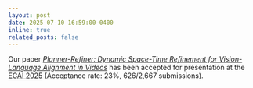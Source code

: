 ```yaml
---
layout: post
date: 2025-07-10 16:59:00-0400
inline: true
related_posts: false
---
```


Our paper  <a href="https://arxiv.org/abs/2508.07330" target="_blank"><em>Planner-Refiner: Dynamic Space-Time Refinement for Vision-Language Alignment in Videos</em></a> has been accepted for presentation at the <a href="https://ecai2025.org/" target="_blank">ECAI 2025</a>  (Acceptance rate: 23%, 626/2,667 submissions).